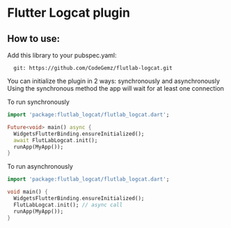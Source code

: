 # Flutter Logcat plugin

## How to use:

Add this library to your pubspec.yaml:
```flutlab_logcat:
  git: https://github.com/CodeGemz/flutlab-logcat.git
```

You can initialize the plugin in 2 ways: synchronously and asynchronously
Using the synchronous method the app will wait for at least one connection

To run synchronously
```dart
import 'package:flutlab_logcat/flutlab_logcat.dart';

Future<void> main() async {
  WidgetsFlutterBinding.ensureInitialized();
  await FlutLabLogcat.init();
  runApp(MyApp());
}
```

To run asynchronously
```dart
import 'package:flutlab_logcat/flutlab_logcat.dart';

void main() {
  WidgetsFlutterBinding.ensureInitialized();
  FlutLabLogcat.init(); // async call
  runApp(MyApp());
}
```
